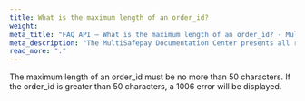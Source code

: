 ```yaml
---
title: What is the maximum length of an order_id?
weight:
meta_title: "FAQ API – What is the maximum length of an order_id? - MultiSafepay Docs"
meta_description: "The MultiSafepay Documentation Center presents all relevant information about our Plugins and API. You can also find support pages for Payment Methods, Tools and General Questions as well as the contact details of our Support and Integration Teams."
read_more: "."
---
```

The maximum length of an order_id must be no more than 50 characters. If the order_id is greater than 50 characters, a 1006 error will be displayed.